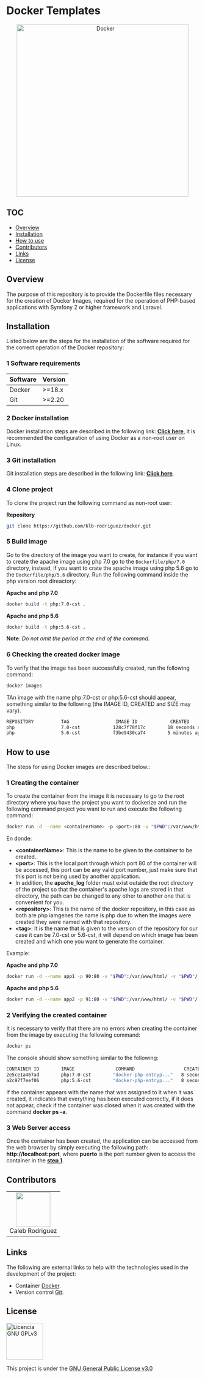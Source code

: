 # Docker Templates

<div align="center">
	<a href="#">
		<img alt="Docker" title="Docker" src="https://drive.google.com/uc?export=view&id=1En6Hqeki8rjjKOyPLIsdUDUScJQ7Wv7z" width="450" style="width: 450px;">
	</a>
</div>

## TOC

- [Overview](#overview)
- [Installation](#installation)
- [How to use](#how-to-use)
- [Contributors](#contributors)
- [Links](#links)
- [License](#license)

## Overview

The purpose of this repository is to provide the Dockerfile files necessary for the creation of Docker Images, required for the operation of PHP-based applications with Symfony 2 or higher framework and Laravel.

## Installation

Listed below are the steps for the installation of the software required for the correct operation of the Docker repository:

### 1 Software requirements

| Software | Version |
| -------- | ------- |
| Docker   | \>=18.x |
| Git      | \>=2.20 |

### 2 Docker installation

Docker installation steps are described in the following link: [**Click here**](https://docs.docker.com/engine/install/), it is recommended the configuration of using Docker as a non-root user on Linux.

### 3 Git installation

Git installation steps are described in the following link: [**Click here**](https://git-scm.com/downloads).

### 4 Clone project

To clone the project run the following command as non-root user:

**Repository**

```bash
git clone https://github.com/klb-rodriguez/docker.git
```

### 5 Build image

Go to the directory of the image you want to create, for instance if you want to create the apache image using php 7.0 go to the `Dockerfile/php/7.0` directory, instead, if you want to crate the apache image using php 5.6 go to the `Dockerfile/php/5.6` directory.
Run the following command inside the php version root direactory:

**Apache and php 7.0**

```bash
docker build -t php:7.0-cst .
```

**Apache and php 5.6**

```bash
docker build -t php:5.6-cst .
```

**Note**: _Do not omit the period at the end of the command._

### 6 Checking the created docker image

To verify that the image has been successfully created, run the following command:

```bash
docker images
```

TAn image with the name php:7.0-cst or php:5.6-cst should appear, something similar to the following (the IMAGE ID, CREATED and SIZE may vary).

```bash
REPOSITORY          TAG                 IMAGE ID            CREATED             SIZE
php                 7.0-cst            128c7f78f17c        18 seconds ago      746MB
php                 5.6-cst            f3be9430ca74        5 minutes ago       509MB
```

## How to use

The steps for using Docker images are described below.:

### 1 Creating the container

To create the container from the image it is necessary to go to the root directory where you have the project you want to dockerize and run the following command project you want to run and execute the following command:

```bash
docker run -d --name <containerName> -p <port>:80 -v "$PWD":/var/www/html/ -v "$PWD"/../apache_log/:/var/log/apache2/ <repository>:<tag>
```

En donde:

- **&lt;containerName&gt;**: This is the name to be given to the container to be created..
- **&lt;port&gt;**: This is the local port through which port 80 of the container will be accessed, this port can be any valid port number, just make sure that this port is not being used by another application.
- In addition, the **apache_log** folder must exist outside the root directory of the project so that the container's apache logs are stored in that directory, the path can be changed to any other to another one that is convenient for you.
- **&lt;repository&gt;**: This is the name of the docker repository, in this case as both are php iamgenes the name is php due to when the images were created they were named with that repository.
- **&lt;tag&gt;**: It is the name that is given to the version of the repository for our case it can be 7.0-cst or 5.6-cst, it will depend on which image has been created and which one you want to generate the container.

Example:

**Apache and php 7.0**

```bash
docker run -d --name app1 -p 90:80 -v "$PWD":/var/www/html/ -v "$PWD"/../apache_log/:/var/log/apache2/ php:7.0-cst
```

**Apache and php 5.6**

```bash
docker run -d --name app2 -p 91:80 -v "$PWD":/var/www/html/ -v "$PWD"/../apache_log/:/var/log/apache2/ php:5.6-cst
```

### 2 Verifying the created container

It is necessary to verify that there are no errors when creating the container from the image by executing the following command:

```bash
docker ps
```

The console should show something similar to the following:

```bash
CONTAINER ID        IMAGE               COMMAND                  CREATED             STATUS             PORTS                 NAMES
2e5ce1a467ad        php:7.0-cst        "docker-php-entryp..."   8 seconds ago       Up 7 seconds       0.0.0.0:90->80/tcp    app1
a2c97f7eef06        php:5.6-cst        "docker-php-entryp..."   8 seconds ago       Up 7 seconds       0.0.0.0:91->80/tcp    app2
```

If the container appears with the name that was assigned to it when it was created, it indicates that everything has been executed correctly, if it does not appear, check if the container was closed when it was created with the command **docker ps -a**.

### 3 Web Server access

Once the container has been created, the application can be accessed from the web browser by simply executing the following path: **http://localhost:port**, where **puerto** is the port number given to access the container in the [**step 1**](#1-creating-the-container).

## Contributors

<div align="center">
    <table>
        <tr>
            <td align="center">
                <div align="center">
                    <a href="https://github.com/klb-rodriguez"  target="_blank"><img  style="width: 90px; height: 90px;" width="90" src="https://avatars.githubusercontent.com/u/3440216?v=4"></a><br />
                    Caleb Rodriguez<br/>
                </div>
            </td>
        </tr>
    </table>
</div>

## Links

The following are external links to help with the technologies used in the development of the project:

- Container [Docker](https://docs.docker.com/).
- Version control [Git](https://git-scm.com/doc).

## License

<a rel="license" href="https://www.gnu.org/licenses/gpl-3.0.en.html"><img alt="Licencia GNU GPLv3" style="border-width:0" src="https://upload.wikimedia.org/wikipedia/commons/9/93/GPLv3_Logo.svg" width="96" /></a>

This project is under the <a rel="license" href="https://github.com/klb-rodriguez/docker/blob/master/LICENSE">GNU General Public License v3.0</a>
